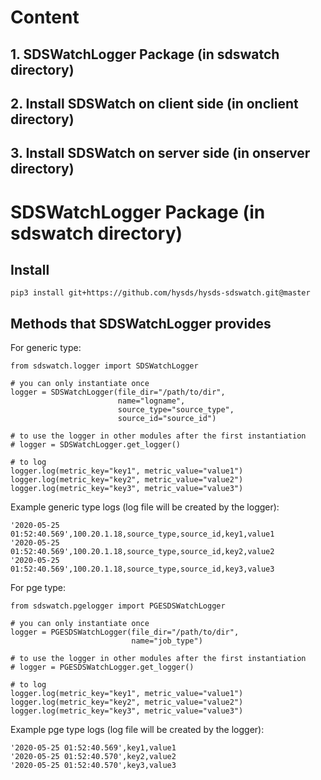 # Content
## 1. SDSWatchLogger Package (in sdswatch directory)
## 2. Install SDSWatch on client side (in onclient directory)
## 3. Install SDSWatch on server side (in onserver directory)

# SDSWatchLogger Package (in sdswatch directory)

## Install
```
pip3 install git+https://github.com/hysds/hysds-sdswatch.git@master
```

## Methods that SDSWatchLogger provides
For generic type:
```
from sdswatch.logger import SDSWatchLogger

# you can only instantiate once
logger = SDSWatchLogger(file_dir="/path/to/dir", 
                        name="logname", 
                        source_type="source_type", 
                        source_id="source_id")

# to use the logger in other modules after the first instantiation
# logger = SDSWatchLogger.get_logger()

# to log 
logger.log(metric_key="key1", metric_value="value1")
logger.log(metric_key="key2", metric_value="value2")
logger.log(metric_key="key3", metric_value="value3")

```
Example generic type logs (log file will be created by the logger):
```
'2020-05-25 01:52:40.569',100.20.1.18,source_type,source_id,key1,value1
'2020-05-25 01:52:40.569',100.20.1.18,source_type,source_id,key2,value2
'2020-05-25 01:52:40.569',100.20.1.18,source_type,source_id,key3,value3
```
For pge type:
```
from sdswatch.pgelogger import PGESDSWatchLogger

# you can only instantiate once
logger = PGESDSWatchLogger(file_dir="/path/to/dir", 
                           name="job_type")

# to use the logger in other modules after the first instantiation
# logger = PGESDSWatchLogger.get_logger()

# to log
logger.log(metric_key="key1", metric_value="value1")
logger.log(metric_key="key2", metric_value="value2")
logger.log(metric_key="key3", metric_value="value3")
```
Example pge type logs (log file will be created by the logger):
```
'2020-05-25 01:52:40.569',key1,value1
'2020-05-25 01:52:40.570',key2,value2
'2020-05-25 01:52:40.570',key3,value3
```
